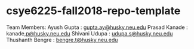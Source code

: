 # csye6225-fall2018-repo-template

Team Members:
Ayush Gupta : gupta.ay@husky.neu.edu
Prasad Kanade : kanade,p@husky.neu.edu
Shivani Udupa : udupa.s@husky.neu.edu
Thushanth Bengre : bengre.t@husky.neu.edu
